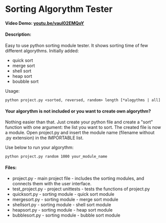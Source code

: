 # Sorting Algorythm Tester
#### Video Demo:  [youtu.be/vaul02EMQoY](https://youtu.be/vaul02EMQoY)
#### Description:
Easy to use python sorting module tester. It shows sorting time of few different algorythms.
Initially added:
- quick sort
- merge sort
- shell sort
- heap sort
- boubble sort

Usage:
```
python project.py <sorted, reversed, random> length [*alogythms | all]
```

#### Your algorythm is not included or you want to create own algorythm?
Nothing easier than that. Just create your python file and create a "sort" function with one argument: the list you want to sort. 
The created file is now a module. Open project.py and insert the module name (filename without .py extension) in the IMPORTABLE list.

Use below to run your algorythm:
```
python project.py random 1000 your_module_name
```

#### Files:
- project.py - main project file - includes the sorting modules, and connects them with the user interface.
- test_project.py - project unittests - tests the functions of project.py
- quicksort.py - sorting module - quick sort module
- mergesort.py - sorting module - merge sort module
- shellsort.py - sorting module - shell sort module
- heapsort.py - sorting module - heap sort module
- bubblesort.py - sorting module - bubble sort module

